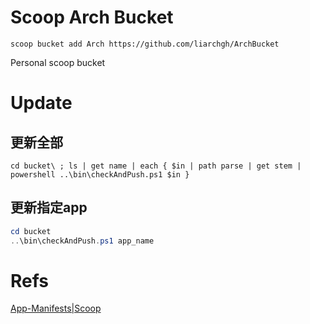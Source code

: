 # Scoop Arch Bucket

`scoop bucket add Arch https://github.com/liarchgh/ArchBucket`

Personal scoop bucket

# Update

## 更新全部

```null script
cd bucket\ ; ls | get name | each { $in | path parse | get stem | powershell ..\bin\checkAndPush.ps1 $in }
```

## 更新指定app

```powershell
cd bucket
..\bin\checkAndPush.ps1 app_name
```
# Refs

[App-Manifests|Scoop](https://scoop-docs.vercel.app/docs/concepts/App-Manifests.html#a-simple-example)

